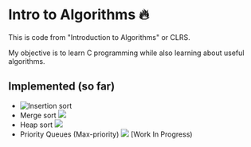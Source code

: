 # Intro to Algorithms 🔥

This is code from "Introduction to Algorithms" or CLRS.

My objective is to learn C programming while also learning about useful algorithms.

## Implemented (so far)
-  ![Insertion sort](https://github.com/leytzher/IntroToAlgorithms/tree/main/sorting-algorithms/insertion-sort)
- Merge sort ![](https://github.com/leytzher/IntroToAlgorithms/tree/main/sorting-algorithms/merge-sort)
- Heap sort ![](https://github.com/leytzher/IntroToAlgorithms/tree/main/sorting-algorithms/heapsort)
- Priority Queues (Max-priority) ![](https://github.com/leytzher/IntroToAlgorithms/tree/main/sorting-algorithms/priority-queues) [Work In Progress)


